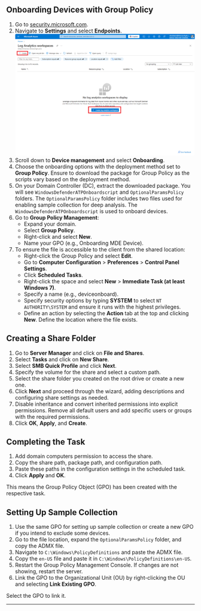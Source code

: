 
## Onboarding Devices with Group Policy

1. Go to [security.microsoft.com](https://security.microsoft.com).
2. Navigate to **Settings** and select **Endpoints**.
![Select Endpoint](https://github.com/StephenOwusuB/Integrated-Threat-Hunting-and-SOAR-with-KQL-Queries-in-Microsoft-Sentinel-Home-Lab/blob/main/images/images/Log%20analytics%20workspaces%201.png)
4. Scroll down to **Device management** and select **Onboarding**.
5. Choose the onboarding options with the deployment method set to **Group Policy**. Ensure to download the package for Group Policy as the scripts vary based on the deployment method.
6. On your Domain Controller (DC), extract the downloaded package. You will see `WindowsDefenderATPOnboardscript` and `OptionalParamsPolicy` folders. The `OptionalParamsPolicy` folder includes two files used for enabling sample collection for deep analysis. The `WindowsDefenderATPOnboardscript` is used to onboard devices.
7. Go to **Group Policy Management**:
    - Expand your domain.
    - Select **Group Policy**.
    - Right-click and select **New**.
    - Name your GPO (e.g., Onboarding MDE Device).
8. To ensure the file is accessible to the client from the shared location:
    - Right-click the Group Policy and select **Edit**.
    - Go to **Computer Configuration** > **Preferences** > **Control Panel Settings**.
    - Click **Scheduled Tasks**.
    - Right-click the space and select **New** > **Immediate Task (at least Windows 7)**.
    - Specify a name (e.g., deviceonboard).
    - Specify security options by typing **SYSTEM** to select `NT AUTHORITY\SYSTEM` and ensure it runs with the highest privileges.
    - Define an action by selecting the **Action** tab at the top and clicking **New**. Define the location where the file exists.

## Creating a Share Folder

1. Go to **Server Manager** and click on **File and Shares**.
2. Select **Tasks** and click on **New Share**.
3. Select **SMB Quick Profile** and click **Next**.
4. Specify the volume for the share and select a custom path.
5. Select the share folder you created on the root drive or create a new one.
6. Click **Next** and proceed through the wizard, adding descriptions and configuring share settings as needed.
7. Disable inheritance and convert inherited permissions into explicit permissions. Remove all default users and add specific users or groups with the required permissions.
8. Click **OK**, **Apply**, and **Create**.

## Completing the Task

1. Add domain computers permission to access the share.
2. Copy the share path, package path, and configuration path.
3. Paste these paths in the configuration settings in the scheduled task.
4. Click **Apply** and **OK**.

This means the Group Policy Object (GPO) has been created with the respective task.

## Setting Up Sample Collection

1. Use the same GPO for setting up sample collection or create a new GPO if you intend to exclude some devices.
2. Go to the file location, expand the `OptionalParamsPolicy` folder, and copy the ADMX file.
3. Navigate to `C:\Windows\PolicyDefinitions` and paste the ADMX file.
4. Copy the `en-US` file and paste it in `C:\Windows\PolicyDefinitions\en-US`.
5. Restart the Group Policy Management Console. If changes are not showing, restart the server.
6. Link the GPO to the Organizational Unit (OU) by right-clicking the OU and selecting **Link Existing GPO**.

Select the GPO to link it.

---



